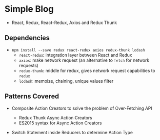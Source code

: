 # Simple Blog 

- React, Redux, React-Redux, Axios and Redux Thunk

## Dependencies
- `npm install --save redux react-redux axios redux-thunk lodash`
  - `react-redux`: integration layer between React and Redux
  - `axios`: make network request (an alternative to `fetch` for network requests)
  - `redux-thunk`: middle for redux, gives network request capabilities to `redux`
  - `lodash`: memoize, chaining, unique values filter


## Patterns Covered 
- Composite Action Creators to solve the problem of Over-Fetching API 
  - Redux Thunk Async Action Creators 
  - ES2015 syntax for Async Action Creators

- Switch Statement inside Reducers to determine Action Type







